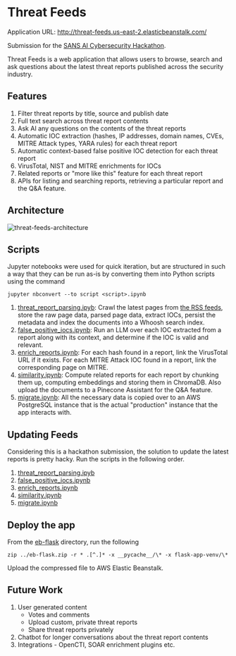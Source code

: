 # Threat Feeds

Application URL: http://threat-feeds.us-east-2.elasticbeanstalk.com/

Submission for the [SANS AI Cybersecurity Hackathon](https://ai-cybersecurity-hackathon.devpost.com/).

Threat Feeds is a web application that allows users to browse, search and ask
questions about the latest threat reports published across the security
industry.

## Features

1. Filter threat reports by title, source and publish date
1. Full text search across threat report contents
1. Ask AI any questions on the contents of the threat reports
1. Automatic IOC extraction (hashes, IP addresses, domain names, CVEs, MITRE
   Attack types, YARA rules) for each threat report
1. Automatic context-based false positive IOC detection for each threat report
1. VirusTotal, NIST and MITRE enrichments for IOCs
1. Related reports or "more like this" feature for each threat report
1. APIs for listing and searching reports, retrieving a particular report and
   the Q&A feature.

## Architecture
![threat-feeds-architecture](https://github.com/user-attachments/assets/f82c9dc7-fa8c-4633-ac3c-ffcd6215347b)

## Scripts

Jupyter notebooks were used for quick iteration, but are structured in such
a way that they can be run as-is by converting them into Python scripts using
the command
```
jupyter nbconvert --to script <script>.ipynb
```

1. [threat_report_parsing.ipyb](threat_report_parsing.ipynb): Crawl the latest
   pages from [the RSS feeds](feeds.txt), store the raw page data, parsed
   page data, extract IOCs, persist the metadata and index the documents into
   a Whoosh search index.
1. [false_positive_iocs.ipynb](false_positive_iocs.ipynb): Run an LLM over each
   IOC extracted from a report along with its context, and determine if the IOC
   is valid and relevant.
1. [enrich_reports.ipynb](enrich_reports.ipynb): For each hash found in
   a report, link the VirusTotal URL if it exists. For each MITRE Attack IOC
   found in a report, link the corresponding page on MITRE.
1. [similarity.ipynb](similarity.ipynb): Compute related reports for each
   report by chunking them up, computing embeddings and storing them in
   ChromaDB. Also upload the documents to a Pinecone Assistant for the Q&A
   feature.
1. [migrate.ipynb](migrate.ipynb): All the necessary data is copied over to an
   AWS PostgreSQL instance that is the actual "production" instance that the
   app interacts with.

## Updating Feeds

Considering this is a hackathon submission, the solution to update the latest
reports is pretty hacky. Run the scripts in the following order.

1. [threat_report_parsing.ipyb](threat_report_parsing.ipynb)
1. [false_positive_iocs.ipynb](false_positive_iocs.ipynb)
1. [enrich_reports.ipynb](enrich_reports.ipynb)
1. [similarity.ipynb](similarity.ipynb)
1. [migrate.ipynb](migrate.ipynb)

## Deploy the app
From the [eb-flask](eb-flask/) directory, run the following
```
zip ../eb-flask.zip -r * .[^.]* -x __pycache__/\* -x flask-app-venv/\*
```
Upload the compressed file to AWS Elastic Beanstalk.

## Future Work

1. User generated content
   - Votes and comments
   - Upload custom, private threat reports
   - Share threat reports privately
1. Chatbot for longer conversations about the threat report contents
1. Integrations - OpenCTI, SOAR enrichment plugins etc.
